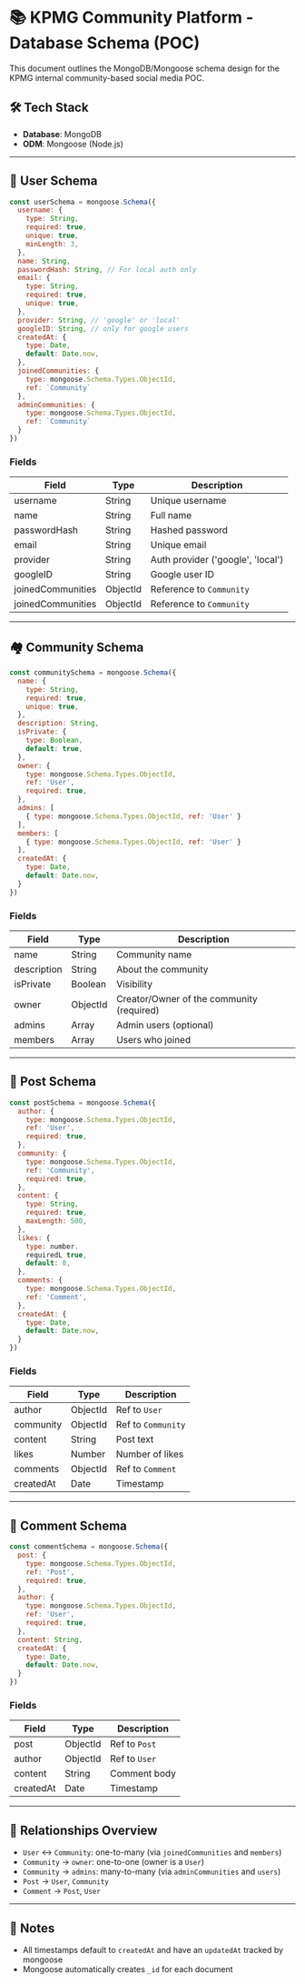 # 📚 KPMG Community Platform - Database Schema (POC)

This document outlines the MongoDB/Mongoose schema design for the KPMG internal community-based social media POC.

## 🛠 Tech Stack

- **Database**: MongoDB
- **ODM**: Mongoose (Node.js)

---

## 👤 User Schema

```js
const userSchema = mongoose.Schema({
  username: {
    type: String,
    required: true,
    unique: true,
    minLength: 3,
  },
  name: String,
  passwordHash: String, // For local auth only
  email: {
    type: String,
    required: true,
    unique: true,
  },
  provider: String, // 'google' or 'local'
  googleID: String, // only for google users
  createdAt: {
    type: Date,
    default: Date.now,
  },
  joinedCommunities: {
    type: mongoose.Schema.Types.ObjectId,
    ref: `Community`
  },
  adminCommunities: {
    type: mongoose.Schema.Types.ObjectId,
    ref: `Community`
  }
})
```

### Fields

| Field             | Type     | Description                           |
|-------------------|----------|---------------------------------------|
| username          | String   | Unique username                       |
| name              | String   | Full name                             |
| passwordHash      | String   | Hashed password                       |
| email             | String   | Unique email                          |
| provider          | String   | Auth provider ('google', 'local')     |
| googleID          | String   | Google user ID                        |
| joinedCommunities | ObjectId | Reference to `Community`              |
| joinedCommunities | ObjectId | Reference to `Community`              |

---

## 🏘️ Community Schema

```js
const communitySchema = mongoose.Schema({
  name: {
    type: String,
    required: true,
    unique: true,
  },
  description: String,
  isPrivate: {
    type: Boolean,
    default: true,
  },
  owner: {
    type: mongoose.Schema.Types.ObjectId,
    ref: 'User',
    required: true,
  },
  admins: [
    { type: mongoose.Schema.Types.ObjectId, ref: 'User' }
  ],
  members: [
    { type: mongoose.Schema.Types.ObjectId, ref: 'User' }
  ],
  createdAt: {
    type: Date,
    default: Date.now,
  }
})
```

### Fields

| Field       | Type     | Description                              |
|-------------|----------|------------------------------------------|
| name        | String   | Community name                           |
| description | String   | About the community                      |
| isPrivate   | Boolean  | Visibility                               |
| owner       | ObjectId | Creator/Owner of the community (required)|
| admins      | Array    | Admin users (optional)                   |
| members     | Array    | Users who joined                         |

---

## 🧵 Post Schema

```js
const postSchema = mongoose.Schema({
  author: {
    type: mongoose.Schema.Types.ObjectId,
    ref: 'User',
    required: true,
  },
  community: {
    type: mongoose.Schema.Types.ObjectId,
    ref: 'Community',
    required: true,
  },
  content: {
    type: String,
    required: true,
    maxLength: 500,
  },
  likes: {
    type: number.
    requiredL true,
    default: 0,
  },
  comments: {
    type: mongoose.Schema.Types.ObjectId,
    ref: 'Comment',
  },
  createdAt: {
    type: Date,
    default: Date.now,
  }
})
```

### Fields

| Field      | Type     | Description              |
|------------|----------|--------------------------|
| author     | ObjectId | Ref to `User`            |
| community  | ObjectId | Ref to `Community`       |
| content    | String   | Post text                |
| likes      | Number   | Number of likes          |
| comments   | ObjectId | Ref to `Comment`         |
| createdAt  | Date     | Timestamp                |

---

## 💬 Comment Schema

```js
const commentSchema = mongoose.Schema({
  post: {
    type: mongoose.Schema.Types.ObjectId,
    ref: 'Post',
    required: true,
  },
  author: {
    type: mongoose.Schema.Types.ObjectId,
    ref: 'User',
    required: true,
  },
  content: String,
  createdAt: {
    type: Date,
    default: Date.now,
  }
})
```

### Fields

| Field     | Type     | Description     |
|-----------|----------|-----------------|
| post      | ObjectId | Ref to `Post`   |
| author    | ObjectId | Ref to `User`   |
| content   | String   | Comment body    |
| createdAt | Date     | Timestamp       |

---

## 🔁 Relationships Overview

- `User` ↔ `Community`: one-to-many (via `joinedCommunities` and `members`)
- `Community` → `owner`: one-to-one (owner is a `User`)
- `Community` → `admins`: many-to-many (via `adminCommunities` and `users`)
- `Post` → `User`, `Community`
- `Comment` → `Post`, `User`

---

## 🧪 Notes

- All timestamps default to `createdAt` and have an `updatedAt` tracked by mongoose
- Mongoose automatically creates `_id` for each document
